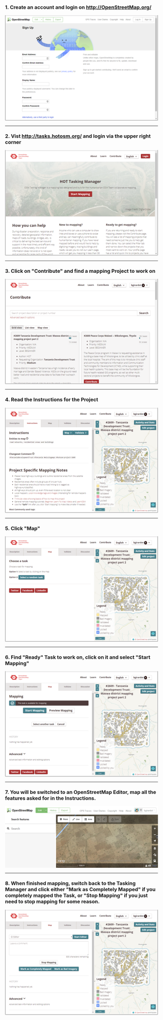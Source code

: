 


### 1. Create an account and login on http://OpenStreetMap.org/
![](/assets/2017-07-28_19h51_07.png)

---

### 2. Vist http://tasks.hotosm.org/ and login via the upper right corner
![](/assets/2017-07-28_19h51_55.png)

---

### 3. Click on "Contribute" and find a mapping Project to work on
![](/assets/2017-07-28_19h36_08.png)


---

### 4. Read the Instructions for the Project
![](/assets/2017-07-28_19h38_40.png)

---

### 5. Click "Map"
![](/assets/2017-07-28_19h39_23.png)

---

### 6. Find "Ready" Task to work on, click on it and select "Start Mapping"
![](/assets/2017-07-28_19h40_28.png)

---
### 7. You will be switched to an OpenStreetMap Editor, map all the features asked for in the Instructions.
![](/assets/2017-04-09_21h29_14.png)

---

### 8. When finished mapping, switch back to the Tasking Manager and click either "Mark as Completely Mapped" if you completely mapped the Task, or "Stop Mapping" if you just need to stop mapping for some reason.
![](/assets/2017-07-28_19h41_05.png)